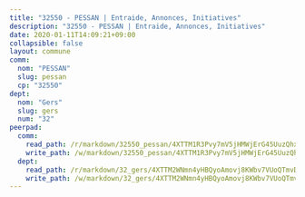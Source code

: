 ```yaml
---
title: "32550 - PESSAN | Entraide, Annonces, Initiatives"
description: "32550 - PESSAN | Entraide, Annonces, Initiatives"
date: 2020-01-11T14:09:21+09:00
collapsible: false
layout: commune
comm:
  nom: "PESSAN"
  slug: pessan
  cp: "32550"
dept:
  nom: "Gers"
  slug: gers
  num: "32"
peerpad:
  comm:
    read_path: /r/markdown/32550_pessan/4XTTM1R3Pvy7mV5jHMWjErG45UuzQhx1ZC5bmGxMkpoGM5Mat
    write_path: /w/markdown/32550_pessan/4XTTM1R3Pvy7mV5jHMWjErG45UuzQhx1ZC5bmGxMkpoGM5Mat-K3TgUh3nPSb3Rr6KLQeNDuLPbmMkJyTQm7iBF6jRsSvAu5fSYWQEvTmp81umaWsPy9G2JAqAdB91iebiHSJWHrK4pw3Zt9NgqcRyTqU85MbyUgc2kYxxEFa6Rq5G38vMmq8Gjm3z
  dept:
    read_path: /r/markdown/32_gers/4XTTM2WNmn4yHBQyoAmovj8KWbv7VUoQTmvDpdT3o124AgWEe
    write_path: /w/markdown/32_gers/4XTTM2WNmn4yHBQyoAmovj8KWbv7VUoQTmvDpdT3o124AgWEe-K3TgUpYJfQLfW5uoLbdwErZNx29AEkCAso1EvCZzqaD3z7aQWWvGchjPJifpsj2b2MrnxAXUWCQXyv6K9rEMDPiEmuqTRE8ziuYLh1MUbtQUwwoYxV2abqSdJr66fFRHJZtY62y8
---
```


